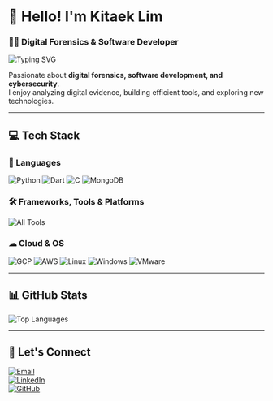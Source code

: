 # 👋 Hello! I'm Kitaek Lim

### 🕵️‍♂️ Digital Forensics & Software Developer  
<img src="https://readme-typing-svg.demolab.com?font=Fira+Code&weight=500&pause=1000&color=36BCF7&width=435&lines=Digital+Forensics+%7C+Software+Developer" alt="Typing SVG" />

Passionate about **digital forensics, software development, and cybersecurity**.  
I enjoy analyzing digital evidence, building efficient tools, and exploring new technologies.  

---

## 💻 Tech Stack  
### 🚀 Languages  
![Python](https://img.shields.io/badge/Python-3776AB?style=for-the-badge&logo=python&logoColor=white)
![Dart](https://img.shields.io/badge/Dart-0175C2?style=for-the-badge&logo=dart&logoColor=white)
![C](https://img.shields.io/badge/C-00599C?style=for-the-badge&logo=c&logoColor=white)
![MongoDB](https://img.shields.io/badge/MongoDB-47A248?style=for-the-badge&logo=mongodb&logoColor=white)

### 🛠 Frameworks, Tools & Platforms  
![All Tools](https://img.shields.io/badge/Everything-I%20Can%20Use-Blue?style=for-the-badge)


### ☁ Cloud & OS  
![GCP](https://img.shields.io/badge/GCP-4285F4?style=for-the-badge&logo=googlecloud&logoColor=white)
![AWS](https://img.shields.io/badge/AWS-FF9900?style=for-the-badge&logo=amazonaws&logoColor=white)
![Linux](https://img.shields.io/badge/Linux-FCC624?style=for-the-badge&logo=linux&logoColor=black)
![Windows](https://img.shields.io/badge/Windows-0078D6?style=for-the-badge&logo=windows&logoColor=white)
![VMware](https://img.shields.io/badge/VMware-607078?style=for-the-badge&logo=vmware&logoColor=white)

---

## 📊 GitHub Stats  
![Top Languages](https://github-readme-stats.vercel.app/api/top-langs/?username=xoxorr&layout=compact&theme=tokyonight)  

---

## 🔗 Let's Connect  
[![Email](https://img.shields.io/badge/Email-D14836?style=for-the-badge&logo=gmail&logoColor=white)](mailto:xoxor0610@gmail.com)  
[![LinkedIn](https://img.shields.io/badge/LinkedIn-0077B5?style=for-the-badge&logo=linkedin&logoColor=white)](https://www.linkedin.com/in/xoxor)  
[![GitHub](https://img.shields.io/badge/GitHub-181717?style=for-the-badge&logo=github&logoColor=white)](https://github.com/xoxorr)  
